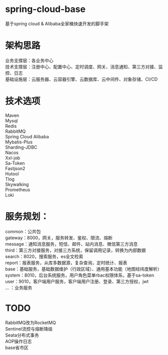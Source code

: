 # spring-cloud-base
基于spring cloud & Alibaba全家桶快速开发的脚手架  

# 架构思路  
业务支撑层：各业务中心  
技术支撑层：注册中心、配置中心、定时调度、网关、消息通知、第三方对接、监控、日志   
基础设施层：云服务器、云容器引擎、云数据库、云中间件、对象存储、CI/CD  

# 技术选项
Maven  
Mysql  
Redis  
RabbitMQ  
Spring Cloud Alibaba    
Mybatis-Plus  
Sharding-JDBC  
Nacos  
Xxl-job  
Sa-Token  
Fastjson2  
Hutool  
Tlog  
Skywalking  
Prometheus  
Loki  


# 服务规划：
common：公共包   
gateway：8000，网关，服务转发、鉴权、限流、熔断   
message：通知消息服务，短信、邮件、站内消息、微信第三方消息  
third：第三方对接服务，对接三方系统，保留调用记录，转换为内部数据  
search：8020，搜索服务，es全文检索  
report：报表服务，从库多数据源，复杂查询，定时统计、报表  
base：基础服务，基础数据维护（行政区域）、通用基本功能（地图经纬度解析）   
system：8010，后台系统服务，用户角色菜单rbac权限体系，基于sa-token    
user：9010，客户端用户服务，客户端用户注册、登录、第三方授权，jwt  
... ：业务服务

# TODO
RabbitMQ改为RocketMQ  
Sentinel流控与熔断降级  
Seata分布式事务  
AOP操作日志  
base省市区  